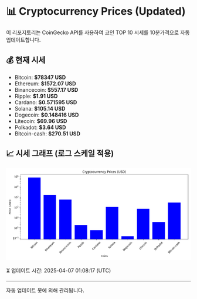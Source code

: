 
# 📊 Cryptocurrency Prices (Updated)

이 리포지토리는 CoinGecko API를 사용하여 코인 TOP 10 시세를 10분가격으로 자동 업데이트합니다.

## 💰 현재 시세
- Bitcoin: **$78347 USD**
- Ethereum: **$1572.07 USD**
- Binancecoin: **$557.17 USD**
- Ripple: **$1.91 USD**
- Cardano: **$0.571595 USD**
- Solana: **$105.14 USD**
- Dogecoin: **$0.148416 USD**
- Litecoin: **$69.96 USD**
- Polkadot: **$3.64 USD**
- Bitcoin-cash: **$270.51 USD**

## 📈 시세 그래프 (로그 스케일 적용)
![Crypto Prices](crypto_prices.png)

⏳ 업데이트 시간: 2025-04-07 01:08:17 (UTC)

---
자동 업데이트 봇에 의해 관리됩니다.
